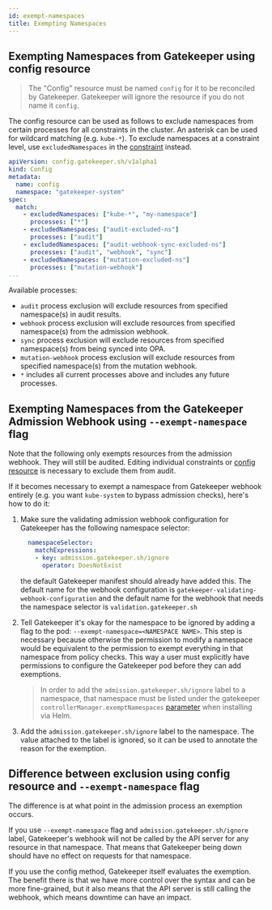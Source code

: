 ```yaml
---
id: exempt-namespaces
title: Exempting Namespaces
---
```


## Exempting Namespaces from Gatekeeper using config resource

> The "Config" resource must be named `config` for it to be reconciled by Gatekeeper. Gatekeeper will ignore the resource if you do not name it `config`.

The config resource can be used as follows to exclude namespaces from certain processes for all constraints in the cluster. An asterisk can be used for wildcard matching (e.g. `kube-*`). To exclude namespaces at a constraint level, use `excludedNamespaces` in the [constraint](howto.md#constraints) instead.

```yaml
apiVersion: config.gatekeeper.sh/v1alpha1
kind: Config
metadata:
  name: config
  namespace: "gatekeeper-system"
spec:
  match:
    - excludedNamespaces: ["kube-*", "my-namespace"]
      processes: ["*"]
    - excludedNamespaces: ["audit-excluded-ns"]
      processes: ["audit"]
    - excludedNamespaces: ["audit-webhook-sync-excluded-ns"]
      processes: ["audit", "webhook", "sync"]
    - excludedNamespaces: ["mutation-excluded-ns"]
      processes: ["mutation-webhook"]
...
```

Available processes:
- `audit` process exclusion will exclude resources from specified namespace(s) in audit results.
- `webhook` process exclusion will exclude resources from specified namespace(s) from the admission webhook.
- `sync` process exclusion will exclude resources from specified namespace(s) from being synced into OPA.
- `mutation-webhook` process exclusion will exclude resources from specified namespace(s) from the mutation webhook.
- `*` includes all current processes above and includes any future processes.

## Exempting Namespaces from the Gatekeeper Admission Webhook using `--exempt-namespace` flag

Note that the following only exempts resources from the admission webhook. They will still be audited. Editing individual constraints or [config resource](#exempting-namespaces-from-gatekeeper-using-config-resource) is
necessary to exclude them from audit.

If it becomes necessary to exempt a namespace from Gatekeeper webhook entirely (e.g. you want `kube-system` to bypass admission checks), here's how to do it:

   1. Make sure the validating admission webhook configuration for Gatekeeper has the following namespace selector:

        ```yaml
          namespaceSelector:
            matchExpressions:
            - key: admission.gatekeeper.sh/ignore
              operator: DoesNotExist
        ```
      the default Gatekeeper manifest should already have added this. The default name for the
      webhook configuration is `gatekeeper-validating-webhook-configuration` and the default
      name for the webhook that needs the namespace selector is `validation.gatekeeper.sh`

   2. Tell Gatekeeper it's okay for the namespace to be ignored by adding a flag to the pod:
      `--exempt-namespace=<NAMESPACE NAME>`. This step is necessary because otherwise the
      permission to modify a namespace would be equivalent to the permission to exempt everything
      in that namespace from policy checks. This way a user must explicitly have permissions
      to configure the Gatekeeper pod before they can add exemptions.

      > In order to add the `admission.gatekeeper.sh/ignore` label to a namespace, that namespace must be listed under the gatekeeper `controllerManager.exemptNamespaces` [parameter](https://github.com/open-policy-agent/gatekeeper/blob/master/charts/gatekeeper/README.md#parameters) when installing via Helm.

   3. Add the `admission.gatekeeper.sh/ignore` label to the namespace. The value attached
      to the label is ignored, so it can be used to annotate the reason for the exemption.

## Difference between exclusion using config resource and `--exempt-namespace` flag

The difference is at what point in the admission process an exemption occurs.

If you use `--exempt-namespace` flag and `admission.gatekeeper.sh/ignore` label, Gatekeeper's webhook will not be called by the API server for any resource in that namespace. That means that Gatekeeper being down should have no effect on requests for that namespace.

If you use the config method, Gatekeeper itself evaluates the exemption. The benefit there is that we have more control over the syntax and can be more fine-grained, but it also means that the API server is still calling the webhook, which means downtime can have an impact.
